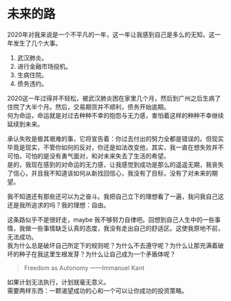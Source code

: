 # 未来的路

2020年对我来说是一个不平凡的一年，这一年让我感到自己是多么的无知，这一年发生了几个大事。
1. 武汉肺炎。
2. 进行金融市场投机。
3. 生病住院。
4. 债务违约。


2020这一年过得并不轻松，被武汉肺炎困在家里几个月，然后到广州之后生病了住院了大半个月。然后，交易期货并不顺利，债务开始逾期。  
何为命运，命运就是对过去种种不幸的抱怨与无力感，害怕着这样的种种不幸继续延续到未来。

承认失败是极其艰难的事，它将宣告着：你过去付出的努力全都是错误的。但现实毕竟是现实，不管你如何的反对，你还是如法改变他，其实，我一直在想失败并不可怕，可怕的是没有勇气面对，和对未来失去了生活的希望。  
是的，我现在感到的对命运的无力感，让我感觉到成功是那么的遥遥无期，我丧失了信心，并且我不知道该如何从新找回信心，我没有了目标，没有了对未来的期望。

我不知道还有那些还可以为之奋斗。我把自己立下的理想看了一遍，我问我自己这还是我所追求的吗？我的理想：自由。

这条路似乎不是很好走，maybe 我不够努力自律吧。回想到自己人生中的一些事情，我做一些事情缺乏认真的态度，我没有走出自己的舒适区。这使我原地不前，无法成功。  
我为什么总是破坏自己所定下的规则呢？为什么不去遵守呢？为什么让那充满着破坏的种子在我这里生根发芽？为什么让自己成为一个矛盾体呢？ 
   
> Freedom as Autonomy  ——Immanuel Kant

如果计划无法执行，计划就毫无意义。  
需要两样东西：一颗渴望成功的心和一个可以让你成功的投资策略。